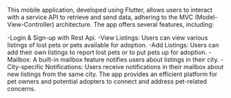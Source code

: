 This mobile application, developed using Flutter, allows users to interact with a service API to retrieve and send data, adhering to the MVC (Model-View-Controller) architecture. The app offers several features, including:

-Login & Sign-up with Rest Api. 
-View Listings: Users can view various listings of lost pets or pets available for adoption.
-Add Listings: Users can add their own listings to report lost pets or to put pets up for adoption.
-Mailbox: A built-in mailbox feature notifies users about listings in their city.
-City-specific Notifications: Users receive notifications in their mailbox about new listings from the same city.
The app provides an efficient platform for pet owners and potential adopters to connect and address pet-related concerns.
